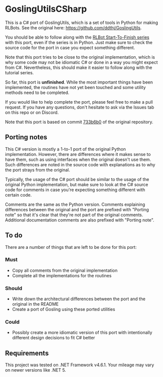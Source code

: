 # GoslingUtilsCSharp

This is a C# port of GoslingUtils, which is a set of tools in Python for making RLBots. See the original
here: https://github.com/ddthj/GoslingUtils.

You should be able to follow along with the
[RLBot Start-To-Finish series](https://www.youtube.com/playlist?list=PL2MGDOTjPtl8fuoXmqxTmASW1ZtrPEXQ2) with this port,
even if the series is in Python. Just make sure to check the source code for the port in case you expect something
different.

Note that this port tries to be close to the original implementation, which is why some code may not be idiomatic C# or
done in a way you might expect from C#. Nevertheless, this should make it easier to follow along with the tutorial
series.

So far, this port is **unfinished**. While the most important things have been implemented, the routines have not yet
been touched and some utility methods need to be completed.

If you would like to help complete the port, please feel free to make a pull request. If you have any questions, don't
hesitate to ask via the Issues tab on this repo or on Discord.

Note that this port is based on commit
[733b6b0](https://github.com/ddthj/GoslingUtils/tree/733b6b05bc9cab8da596d6ed324fbfbf179100a0) of the original
repository.

## Porting notes

This C# version is mostly a 1-to-1 port of the original Python implementation. However, there are differences where it
makes sense to have them, such as using interfaces when the original doesn't use them. Such differences are noted in the
source code with explanations as to why the port strays from the original.

Typically, the usage of the C# port should be similar to the usage of the original Python implementation, but make sure
to look at the C# source code for comments in case you're expecting something different with certain code.

Comments are the same as the Python version. Comments explaining differences between the original and the port are
prefixed with "Porting note" so that it's clear that they're not part of the original comments. Additional documentation
comments are also prefixed with "Porting note".

## To do

There are a number of things that are left to be done for this port:

### Must

* Copy all comments from the original implementation
* Complete all the implementations for the routines

### Should

* Write down the architectural differences between the port and the original in the README
* Create a port of Gosling using these ported utilities

### Could

* Possibly create a more idiomatic version of this port with intentionally different design decisions to fit C# better

## Requirements

This project was tested on .NET Framework v4.6.1. Your mileage may vary on newer versions like .NET 5.